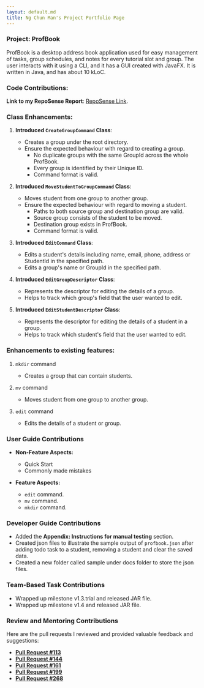 ```yaml
---
layout: default.md
title: Ng Chun Man's Project Portfolio Page
---
```


### Project: ProfBook

ProfBook is a desktop address book application used for easy management of tasks, group schedules, and notes for every tutorial slot and group. The user interacts with it using a CLI, and it has a GUI created with JavaFX. It is written in Java, and has about 10 kLoC.

### Code Contributions:

**Link to my RepoSense Report**: [RepoSense Link](https://nus-cs2103-ay2324s1.github.io/tp-dashboard/?search=NgChunMan&breakdown=false&sort=groupTitle%20dsc&sortWithin=title&since=2023-09-22&timeframe=commit&mergegroup=&groupSelect=groupByRepos).

### Class Enhancements:

1. **Introduced `CreateGroupCommand` Class**:
   - Creates a group under the root directory.
   - Ensure the expected behaviour with regard to creating a group.
     - No duplicate groups with the same GroupId across the whole ProfBook.
     - Every group is identified by their Unique ID.
     - Command format is valid.


2. **Introduced `MoveStudentToGroupCommand` Class**:
   - Moves student from one group to another group.
   - Ensure the expected behaviour with regard to moving a student.
     - Paths to both source group and destination group are valid.
     - Source group consists of the student to be moved.
     - Destination group exists in ProfBook.
     - Command format is valid.


3. **Introduced `EditCommand` Class**:
   - Edits a student's details including name, email, phone, address or StudentId in the specified path.
   - Edits a group's name or GroupId in the specified path.


4. **Introduced `EditGroupDescriptor` Class**:
   - Represents the descriptor for editing the details of a group.
   - Helps to track which group's field that the user wanted to edit.


5. **Introduced `EditStudentDescriptor` Class**:
   - Represents the descriptor for editing the details of a student in a group.
   - Helps to track which student's field that the user wanted to edit.


### Enhancements to existing features:
1. `mkdir` command
   * Creates a group that can contain students.


2. `mv` command
   * Moves student from one group to another group.


2. `edit` command
   * Edits the details of a student or group.

### User Guide Contributions

* **Non-Feature Aspects:**
   * Quick Start
   * Commonly made mistakes

* **Feature Aspects:**
   * `edit` command.
   * `mv` command.
   * `mkdir` command.

### Developer Guide Contributions

* Added the **Appendix: Instructions for manual testing** section.
* Created json files to illustrate the sample output of `profbook.json` after adding todo task to a student, removing a student and clear the saved data.
* Created a new folder called sample under docs folder to store the json files.

### Team-Based Task Contributions

- Wrapped up milestone v1.3.trial and released JAR file.
- Wrapped up milestone v1.4 and released JAR file.

### Review and Mentoring Contributions

Here are the pull requests I reviewed and provided valuable feedback and suggestions:
- **[Pull Request #113](https://github.com/AY2324S1-CS2103T-W15-2/tp/pull/113)**
- **[Pull Request #144](https://github.com/AY2324S1-CS2103T-W15-2/tp/pull/144)**
- **[Pull Request #161](https://github.com/AY2324S1-CS2103T-W15-2/tp/pull/161)**
- **[Pull Request #199](https://github.com/AY2324S1-CS2103T-W15-2/tp/pull/199)**
- **[Pull Request #268](https://github.com/AY2324S1-CS2103T-W15-2/tp/pull/268)**

